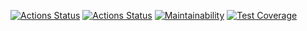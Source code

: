 [![Actions Status](https://github.com/buravlev-arthur/frontend-project-lvl3/workflows/hexlet-check/badge.svg)](https://github.com/buravlev-arthur/frontend-project-lvl3/actions/workflows/hexlet-check.yml)
[![Actions Status](https://github.com/buravlev-arthur/frontend-project-lvl3/workflows/project-check/badge.svg)](https://github.com/buravlev-arthur/frontend-project-lvl3/actions/workflows/project-check.yml)
[![Maintainability](https://api.codeclimate.com/v1/badges/9a3008e622be79fdc81e/maintainability)](https://codeclimate.com/github/buravlev-arthur/frontend-project-lvl3/maintainability)
[![Test Coverage](https://api.codeclimate.com/v1/badges/9a3008e622be79fdc81e/test_coverage)](https://codeclimate.com/github/buravlev-arthur/frontend-project-lvl3/test_coverage)